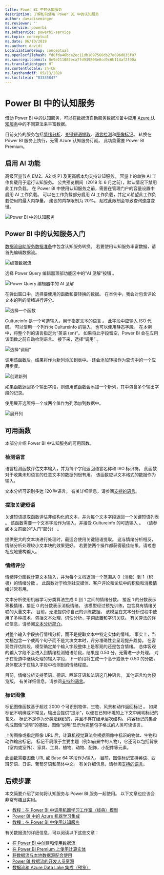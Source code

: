 ```yaml
---
title: Power BI 中的认知服务
description: 了解如何使用 Power BI 中的认知服务
author: davidiseminger
ms.reviewer: ''
ms.service: powerbi
ms.subservice: powerbi-service
ms.topic: conceptual
ms.date: 06/10/2019
ms.author: davidi
LocalizationGroup: conceptual
ms.openlocfilehash: fd6fda46bce2ec11db1697566db27e696d835f87
ms.sourcegitcommit: 0e9e211082eca7fd939803e0cd9c6b114af2f90a
ms.translationtype: HT
ms.contentlocale: zh-CN
ms.lasthandoff: 05/13/2020
ms.locfileid: "83335847"
---
```

# <a name="cognitive-services-in-power-bi"></a>Power BI 中的认知服务 

借助 Power BI 中的认知服务，可以在数据流自助服务数据准备中应用 [Azure 认知服务](https://azure.microsoft.com/services/cognitive-services/)中的不同算法来丰富数据。

目前支持的服务包括[情绪分析](https://docs.microsoft.com/azure/cognitive-services/text-analytics/how-tos/text-analytics-how-to-sentiment-analysis)、[关键短语提取](https://docs.microsoft.com/azure/cognitive-services/text-analytics/how-tos/text-analytics-how-to-keyword-extraction)、[语言检测](https://docs.microsoft.com/azure/cognitive-services/text-analytics/how-tos/text-analytics-how-to-language-detection)和[图像标记](https://docs.microsoft.com/azure/cognitive-services/computer-vision/concept-tagging-images)。 转换在 Power BI 服务上执行，无需 Azure 认知服务订阅。 此功能需要 Power BI Premium。

## <a name="enabling-ai-features"></a>**启用 AI 功能**

高级容量节点 EM2、A2 或 P1 及更高版本均支持认知服务。 容量上的单独 AI 工作负载用于运行认知服务。 公共预览期间（2019 年 6 月之前），默认情况下禁用此工作负载。 在 Power BI 中使用认知服务之前，需要在管理门户的容量设置中启用 AI 工作负载。 可以在工作负载部分启用 AI 工作负载，并定义希望此工作负载使用的最大内存量。 建议的内存限制为 20%。 超过此限制会导致查询速度变慢。

![Power BI 中的认知服务](media/service-cognitive-services/cognitive-services_01.png)

## <a name="getting-started-with-cognitive-services-in-power-bi"></a>**Power BI 中的认知服务入门**

[数据流自助服务数据准备](https://powerbi.microsoft.com/blog/introducing-power-bi-data-prep-wtih-dataflows/)中包含认知服务转换。 若要使用认知服务丰富数据，请首先编辑数据流。

![编辑数据流](media/service-cognitive-services/cognitive-services_02.png)

选择 Power Query 编辑器顶部功能区中的“AI 见解”按钮  。

![Power Query 编辑器中的 AI 见解](media/service-cognitive-services/cognitive-services_03.png)

在弹出窗口中，选择要使用的函数和要转换的数据。 在本例中，我会对包含评论文本的列的情绪进行评分。

![选择一个函数](media/service-cognitive-services/cognitive-services_04.png)

Cultureinfo 是一个可选输入，用于指定文本的语言  。 此字段中应输入 ISO 代码。 可以使用一个列作为 Cultureinfo 的输入，也可以使用静态字段。 在本例中，将整个列的语言指定为“英语 (en)”。 如果将此字段留空，Power BI 会在应用该函数之前自动检测语言。 接下来，选择“调用”  。

![选择“调用”](media/service-cognitive-services/cognitive-services_05.png)

调用该函数后，结果将作为新列添加到表中。 还会添加转换作为查询中的一个应用步骤。

![创建新列](media/service-cognitive-services/cognitive-services_06.png)

如果函数返回多个输出字段，则调用该函数会添加一个新列，其中包含多个输出字段的记录。

使用展开选项将一个或两个值作为列添加到数据中。

![展开列](media/service-cognitive-services/cognitive-services_07.png)

## <a name="available-functions"></a>**可用函数**

本部分介绍 Power BI 中认知服务的可用函数。

### <a name="detect-language"></a>**检测语言**

语言检测函数评估文本输入，并为每个字段返回语言名称和 ISO 标识符。 此函数对于收集未知语言的任意文本的数据列很有用。 该函数应以文本格式的数据作为输入。

文本分析可识别多达 120 种语言。 有关详细信息，请参阅[支持的语言](https://docs.microsoft.com/azure/cognitive-services/text-analytics/text-analytics-supported-languages)。

### <a name="extract-key-phrases"></a>**提取关键短语**

关键短语提取函数评估非结构化的文本，并为每个文本字段返回一个关键短语列表  。 该函数需要一个文本字段作为输入，并接受 Cultureinfo 的可选输入  。 （请参阅本文前面的“入门”部分）  。

提供更大的文本块进行处理时，最适合使用关键短语提取。 这与情绪分析相反，情绪分析处理较小文本块的效果更好。 若要使两个操作都获得最佳结果，请考虑相应地重构输入。

### <a name="score-sentiment"></a>**情绪评分**

情绪评分函数计算文本输入，并为每个文档返回一个范围从 0（消极）到 1（积极）的情绪分数  。 此函数对于检测社交媒体、客户评论和论坛中的积极和消极情绪非常有用。

文本分析使用机器学习分类算法生成 0 到 1 之间的情绪分数。 接近 1 的分数表示积极情绪，接近 0 的分数表示消极情绪。 该模型经过预先训练，包含具有情绪关联的大量文本。 目前，无法提供你自己的训练数据。 该模型在文本分析过程中使用了多种技术，包括文本处理、词性分析、字词放置和字词关联。 有关算法的详细信息，请参阅[文本分析简介](https://blogs.technet.microsoft.com/machinelearning/2015/04/08/introducing-text-analytics-in-the-azure-ml-marketplace/)。

对整个输入字段执行情绪分析，而不是提取文本中特定实体的情绪。 事实上，当文档包含一个或两个句子而不是大块文本时，评分准确性会呈现提升趋势。 在客观性评估阶段，模型确定某个输入字段整体上是客观的还是包含情绪。 总体客观的输入字段不会进入到情绪检测短语阶段，结果是 0.50 分，无需进一步处理。 对于在管道中继续处理的输入字段，下一阶段将生成一个高于或低于 0.50 的分数，具体取决于在输入字段中检测到的情绪程度。

目前，情绪分析支持英语、德语、西班牙语和法语这几种语言。 其他语言均为预览版。 有关详细信息，请参阅[支持的语言](https://docs.microsoft.com/azure/cognitive-services/text-analytics/text-analytics-supported-languages)。

### <a name="tag-images"></a>**标记图像**

标记图像函数基于超过 2000 个可识别物体、生物、风景和动作返回标记  。 如果标记不明确或不常见，输出会提供“提示”，以便在已知环境的上下文中阐明标记的含义。 标记不是作为分类法组织的，并且不存在继承层次结构。 内容标记的集合构成图像“说明”的基础，图像“说明”显示为完整句子格式的人类可读语言。

上传图像或指定图像 URL 后，计算机视觉算法会根据图像中标识的物体、生物和动作输出标记。 标记不局限于主要主题（例如前景中的人物），它还可以包括背景（室内或室外）、家具、工具、植物、动物、配饰，小配件等元素。

此函数需要图像 URL 或 Base 64 字段作为输入。 目前，图像标记支持英语、西班牙语、日语、葡萄牙语和简体中文。 有关详细信息，请参阅[支持的语言](https://docs.microsoft.com/rest/api/cognitiveservices/computervision/tagimage/tagimage#uri-parameters)。

## <a name="next-steps"></a>后续步骤

本文简要介绍了如何将认知服务与 Power BI 服务一起使用。 以下文章也应该会非常有趣且实用。 

* [教程：在 Power BI 中调用机器学习工作室（经典）模型](../connect-data/service-tutorial-invoke-machine-learning-model.md)
* [Power BI 中的 Azure 机器学习集成](service-machine-learning-integration.md)
* [教程：在 Power BI 中使用认知服务](../connect-data/service-tutorial-use-cognitive-services.md)


有关数据流的详细信息，可以阅读以下这些文章：
* [在 Power BI 中创建和使用数据流](service-dataflows-create-use.md)
* [在 Power BI Premium 上使用计算实体](service-dataflows-computed-entities-premium.md)
* [将数据流与本地数据源配合使用](service-dataflows-on-premises-gateways.md)
* [Power BI 数据流的开发人员资源](service-dataflows-developer-resources.md)
* [数据流和 Azure Data Lake 集成（预览）](service-dataflows-azure-data-lake-integration.md)